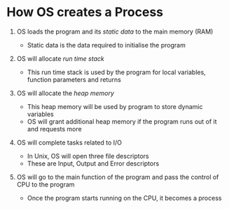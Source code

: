 # How OS creates a Process

1. OS loads the program and its *static data* to the main memory (RAM)
    - Static data is the data required to initialise the program

2. OS will allocate *run time stack*
    - This run time stack is used by the program for local variables, function
    parameters and returns

3. OS will allocate the *heap memory*
    - This heap memory will be used by program to store dynamic variables
    - OS will grant additional heap memory if the program runs out of it and
    requests more

4. OS will complete tasks related to I/O
    - In Unix, OS will open three file descriptors
    - These are Input, Output and Error descriptors

5. OS will go to the main function of the program and pass the control of CPU to
the program
    - Once the program starts running on the CPU, it becomes a process
